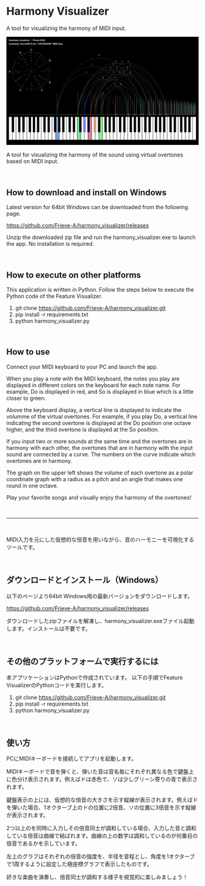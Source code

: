 # Harmony Visualizer
A tool for visualizing the harmony of MIDI input.

![Harmony Visualizer](./images/harmony_visualizer.png)

A tool for visualizing the harmony of the sound using virtual overtones based on MIDI input.


<br>

## How to download and install on Windows

Latest version for 64bit Windows can be downloaded from the following page.

https://github.com/Frieve-A/harmony_visualizer/releases

Unzip the downloaded zip file and run the harmony_visualizer.exe to launch the app. No installation is required.

<br>

## How to execute on other platforms

This application is written in Python.
Follow the steps below to execute the Python code of the Feature Visualizer.

1. git clone https://github.com/Frieve-A/harmony_visualizer.git
2. pip install -r requirements.txt
3. python harmony_visualizer.py

<br>

## How to use

Connect your MIDI keyboard to your PC and launch the app.

When you play a note with the MIDI keyboard, the notes you play are displayed in different colors on the keyboard for each note name. For example, Do is displayed in red, and So is displayed in blue which is a little closer to green.

Above the keyboard display, a vertical line is displayed to indicate the volumme of the virtual overtones. For example, if you play Do, a vertical line indicating the second overtone is displayed at the Do position one octave higher, and the third overtone is displayed at the So position.

If you input two or more sounds at the same time and the overtones are in harmony with each other, the overtones that are in harmony with the input sound are connected by a curve. The numbers on the curve indicate which overtones are in harmony.

The graph on the upper left shows the volume of each overtone as a polar coordinate graph with a radius as a pitch and an angle that makes one round in one octave.

Play your favorite songs and visually enjoy the harmony of the overtones!

<br>

---

<br>

MIDI入力を元にした仮想的な倍音を用いながら、音のハーモニーを可視化するツールです。


<br>

## ダウンロードとインストール（Windows）

以下のページより64bit Windows用の最新バージョンをダウンロードします。

https://github.com/Frieve-A/harmony_visualizer/releases

ダウンロードしたzipファイルを解凍し、harmony_visualizer.exeファイル起動します。インストールは不要です。

<br>

## その他のプラットフォームで実行するには

本アプリケーションはPythonで作成されています。
以下の手順でFeature VisualizerのPythonコードを実行します。

1. git clone https://github.com/Frieve-A/harmony_visualizer.git
2. pip install -r requirements.txt
3. python harmony_visualizer.py

<br>

## 使い方

PCにMIDIキーボードを接続してアプリを起動します。

MIDIキーボードで音を弾くと、弾いた音は音名毎にそれぞれ異なる色で鍵盤上に色分け表示されます。例えばドは赤色で、ソは少しグリーン寄りの青で表示されます。

鍵盤表示の上には、仮想的な倍音の大きさを示す縦線が表示されます。例えばドを弾いた場合、1オクターブ上のドの位置に2倍音、ソの位置に3倍音を示す縦線が表示されます。

2つ以上のを同時に入力しその倍音同士が調和している場合、入力した音と調和している倍音は曲線で結ばれます。曲線の上の数字は調和しているのが何番目の倍音であるかを示しています。

左上のグラフはそれぞれの倍音の強度を、半径を音程とし、角度を1オクターブで1周するように設定した極座標グラフで表示したものです。

好きな楽曲を演奏し、倍音同士が調和する様子を視覚的に楽しみましょう！



